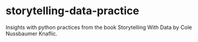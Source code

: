 # storytelling-data-practice
Insights with python practices from the book Storytelling With Data  by Cole Nussbaumer Knaflic.
